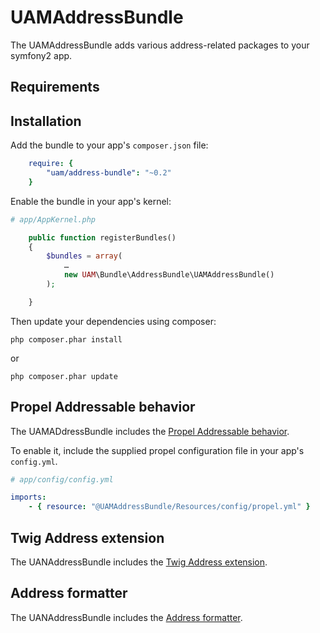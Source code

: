 UAMAddressBundle
================

The UAMAddressBundle adds various address-related packages to your symfony2 app.

Requirements
------------


Installation
------------

Add the bundle to your app's `composer.json` file:

```yaml
	require: {
		"uam/address-bundle": "~0.2"
	}
```

Enable the bundle in your app's kernel:

```php
# app/AppKernel.php

    public function registerBundles()
    {
        $bundles = array(
            …
            new UAM\Bundle\AddressBundle\UAMAddressBundle()
        );

    }
```

Then update your dependencies using composer:

```
php composer.phar install
```

or

```
php composer.phar update
```

Propel Addressable behavior
---------------------------

The UAMADdressBundle includes the [Propel Addressable behavior](http://gitlab.united-asian.com/address/propel-addressable-behavior).

To enable it, include the supplied propel configuration file in your app's `config.yml`.

```yaml
# app/config/config.yml

imports:
    - { resource: "@UAMAddressBundle/Resources/config/propel.yml" }
```

Twig Address extension
----------------------

The UANAddressBundle includes the [Twig Address extension](http://gitlab.united-asian.com/address/twig-address-extension).

Address formatter
-----------------

The UANAddressBundle includes the [Address formatter](http://gitlab.united-asian.com/address/formatter).